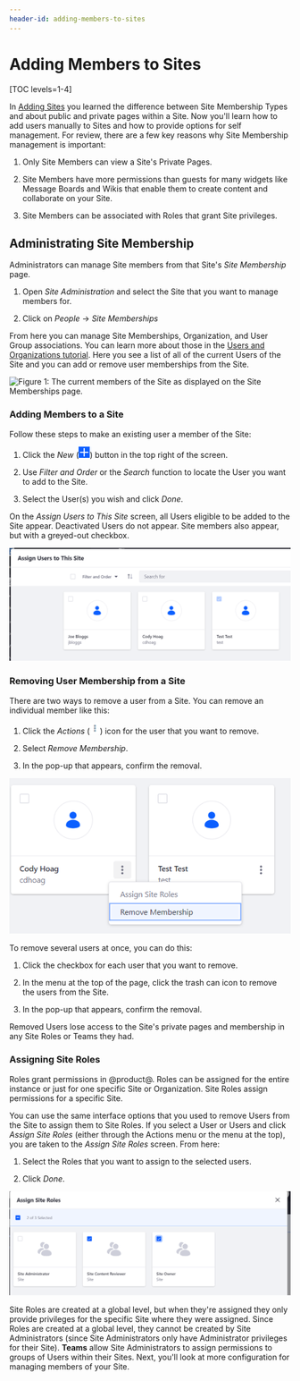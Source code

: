 ```yaml
---
header-id: adding-members-to-sites
---
```


# Adding Members to Sites

[TOC levels=1-4]

In [Adding Sites](/docs/7-1/user/-/knowledge_base/u/adding-sites) you 
learned the difference between Site Membership Types and about public and 
private pages within a Site. Now you'll learn how to add users manually to Sites
and how to provide options for self management. For review, there are a few key
reasons why Site Membership management is important:

1.  Only Site Members can view a Site's Private Pages.

2.  Site Members have more permissions than guests for many widgets like Message
    Boards and Wikis that enable them to create content and collaborate on your
    Site.

3.  Site Members can be associated with Roles that grant Site privileges.

## Administrating Site Membership

Administrators can manage Site members from that Site's *Site Membership* page.

1.  Open *Site Administration* and select the Site that you want to manage
    members for.
 
2.  Click on *People* &rarr; *Site Memberships*

From here you can manage Site Memberships, Organization, and User Group
associations. You can learn more about those in the 
[Users and Organizations tutorial](/docs/7-1/user/-/knowledge_base/u/users-and-organizations). Here
you see a list of all of the current Users of the Site and you can add or remove
user memberships from the Site.

![Figure 1: The current members of the Site as displayed on the *Site Memberships* page. ](../../../../images/orgs-add-organization-site.png)

### Adding Members to a Site

Follow these steps to make an existing user a member of the Site:

1.  Click the *New* (![Add User](../../../../images/icon-add.png)) 
    button in the top right of the screen.

2.  Use *Filter and Order* or the *Search* function to locate the User you want
    to add to the Site.
 
3.  Select the User(s) you wish and click *Done*.

On the *Assign Users to This Site* screen, all Users eligible to be added to the
Site appear. Deactivated Users do not appear. Site members also appear, but with
a greyed-out checkbox.

![Figure 2: The list of users available to add to the current Site. Note that the current members are visible but cannot be added or removed here. ](../../../../images/assign-users.png)

### Removing User Membership from a Site

There are two ways to remove a user from a Site. You can remove an individual 
member like this:

1.  Click the *Actions* (![Actions](../../../../images/icon-actions.png)) icon
    for the user that you want to remove.
 
2.  Select *Remove Membership*.

3.  In the pop-up that appears, confirm the removal.

![Figure 3: Selecting to remove a user. ](../../../../images/remove-user.png)

To remove several users at once, you can do this:

1.  Click the checkbox for each user that you want to remove.

2.  In the menu at the top of the page, click the trash can icon to remove the
    users from the Site. 

3.  In the pop-up that appears, confirm the removal.

Removed Users lose access to the Site's private pages and membership in any Site
Roles or Teams they had. 

### Assigning Site Roles

Roles grant permissions in @product@. Roles can be assigned for the entire
instance or just for one specific Site or Organization. Site Roles assign
permissions for a specific Site.

You can use the same interface options that you used to remove Users from the 
Site to assign them to Site Roles. If you select a User or Users and click
*Assign Site Roles* (either through the Actions menu or the menu at the top),
you are taken to the *Assign Site Roles* screen. From here:

1.  Select the Roles that you want to assign to the selected users.

2.  Click *Done*.

![Figure 4: Assigning Site Roles. ](../../../../images/assigning-site-roles.png)

Site Roles are created at a global level, but when they're assigned they only
provide privileges for the specific Site where they were assigned. Since Roles
are created at a global level, they cannot be created by Site Administrators
(since Site Administrators only have Administrator privileges for their Site).
**Teams** allow Site Administrators to assign permissions to groups of Users
within their Sites. Next, you'll look at more configuration for managing members
of your Site.


